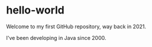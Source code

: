 # hello-world
Welcome to my first GitHub repository, way back in 2021.

I've been developing in Java since 2000.
